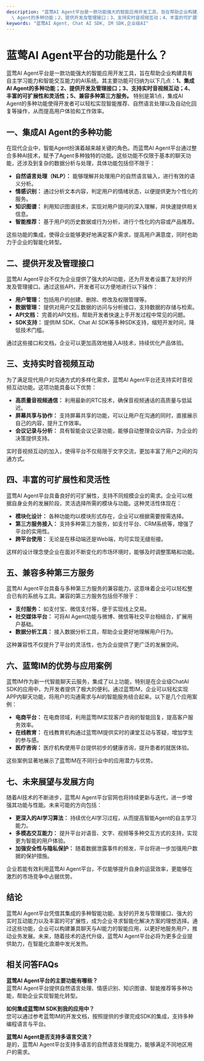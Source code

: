 ```yaml
---
description: "蓝莺AI Agent平台是一款功能强大的智能应用开发工具，旨在帮助企业构建具有自主学习能力和智能交互能力的AI系统。其主要功能可归纳为以下几点：**1、集成AI\
  \ Agent的多种功能；2、提供开发及管理接口；3、支持实时音视频互动；4、丰富的可扩展性和灵活性；5、兼容多种第三方服务。** 特别是第1点，集成AI Agent的多种功能使得开发者可以轻松实现智能推荐、自然语言处理以及自动化回复等操作，从而提高用户体验和工作效率。"
keywords: "蓝莺AI Agent, Chat AI SDK, IM SDK,企业级AI"
---
```

# 蓝莺AI Agent平台的功能是什么？

蓝莺AI Agent平台是一款功能强大的智能应用开发工具，旨在帮助企业构建具有自主学习能力和智能交互能力的AI系统。其主要功能可归纳为以下几点：**1、集成AI Agent的多种功能；2、提供开发及管理接口；3、支持实时音视频互动；4、丰富的可扩展性和灵活性；5、兼容多种第三方服务。** 特别是第1点，集成AI Agent的多种功能使得开发者可以轻松实现智能推荐、自然语言处理以及自动化回复等操作，从而提高用户体验和工作效率。

## **一、集成AI Agent的多种功能**

在现代企业中，智能Agent扮演着越来越关键的角色。而蓝莺AI Agent平台通过整合多种AI技术，赋予了Agent多种独特的功能。这些功能不仅限于基本的聊天功能，还涉及到复杂的数据分析与处理，具体功能包括但不限于：

- **自然语言处理（NLP）：** 能够理解并处理用户的自然语言输入，进行有效的语义分析。
- **情感识别：** 通过分析文本内容，判定用户的情绪状态，以便提供更为个性化的服务。
- **知识图谱：** 利用知识图谱技术，实现对用户提问的深入理解，并快速提供相关信息。
- **智能推荐：** 基于用户的历史数据或行为分析，进行个性化的内容或产品推荐。

这些功能的集成，使得企业能够更好地满足客户需求，提高用户满意度，同时也助力于企业的智能化转型。

## **二、提供开发及管理接口**

蓝莺AI Agent平台不仅为企业提供了强大的AI功能，还为开发者设置了友好的开发及管理接口。通过这些API，开发者可以方便地进行以下操作：

- **用户管理：** 包括用户的创建、删除、修改及权限管理等。
- **数据管理：** 提供对用户交互数据的访问与分析接口，支持数据的存储与检索。
- **API文档：** 完善的API文档，帮助开发者快速上手开发过程中常见的问题。
- **SDK支持：** 提供IM SDK、Chat AI SDK等多种SDK支持，缩短开发时间，降低技术门槛。

通过这些接口和文档，企业可以更加高效地接入AI技术，持续优化产品体验。

## **三、支持实时音视频互动**

为了满足现代用户对沟通方式的多样化需求，蓝莺AI Agent平台还支持实时音视频互动功能。这项功能具备以下优势：

- **高质量音视频通信：** 利用最新的RTC技术，确保音视频通话的高质量与低延迟。
- **屏幕共享与协作：** 支持屏幕共享的功能，可以让用户在沟通的同时，直接展示自己的内容，提升工作效率。
- **会议记录与分析：** 具有智能会议记录功能，能够自动整理会议内容，为企业的决策提供支持。

实时音视频互动的加入，使得平台不仅局限于文字交流，更加丰富了用户之间的沟通方式。

## **四、丰富的可扩展性和灵活性**

蓝莺AI Agent平台具备良好的可扩展性，支持不同规模企业的需求。企业可以根据自身业务的发展阶段，灵活选择所需的模块与功能。这种灵活性体现在：

- **模块化设计：** 各种功能均以模块形式存在，企业可以根据需要按需选择。
- **第三方服务接入：** 支持多种第三方服务，如支付平台、CRM系统等，增强了平台的实用性。
- **跨平台使用：** 无论是在移动端还是Web端，均可实现无缝衔接。

这样的设计理念使企业在面对不断变化的市场环境时，能够及时调整策略和功能。

## **五、兼容多种第三方服务**

蓝莺AI Agent平台具备与多种第三方服务的兼容能力，这意味着企业可以轻松整合已有的系统与工具。兼容的第三方服务包括但不限于：

- **支付服务：** 如支付宝、微信支付等，便于实现线上交易。
- **社交媒体平台：** 可将AI Agent功能与微博、微信等社交平台相结合，扩展用户基础。
- **数据分析工具：** 接入数据分析工具，帮助企业更好地理解用户行为。

这种兼容性不仅提升了平台的灵活性，也为企业提供了更广泛的发展空间。

## **六、蓝莺IM的优势与应用案例**

蓝莺IM作为新一代智能聊天云服务，集成了以上功能，特别是在企业级ChatAI SDK的应用中，为开发者提供了极大的便利。通过蓝莺IM，企业可以轻松实现APP内聊天功能，将用户的沟通需求与AI的智能服务结合起来。以下是几个应用案例：

- **电商平台：** 在电商领域，利用蓝莺IM实现客户咨询的智能回复，提高客户服务效率。
- **在线教育：** 在线教育机构通过蓝莺IM提供实时的课堂互动与答疑，增加学生的参与感。
- **医疗咨询：** 医疗机构使用平台提供初步的健康咨询，提升患者的就医体验。

这些案例显著地展示了蓝莺IM在不同行业中的应用潜力与优势。

## **七、未来展望与发展方向**

随着AI技术的不断进步，蓝莺AI Agent平台官网也将持续更新与迭代，进一步增强其功能与性能。未来可能的方向包括：

- **更深入的AI学习算法：** 持续优化AI学习过程，从而提高智能Agent的自主学习能力。
- **多模态交互能力：** 提升平台对语音、文字、视频等多种交互方式的支持，实现更为智能的用户体验。
- **加强安全性与隐私保护：** 随着数据泄露事件的频发，平台将进一步加强用户数据的保护措施。

企业若能有效利用蓝莺AI Agent平台，不仅能够提升自身的运营效率，更能够在激烈的市场竞争中占据优势。

## **结论**

蓝莺AI Agent平台凭借其集成的多种智能功能、友好的开发与管理接口、强大的实时互动能力以及丰富的可扩展性，成为企业寻求智能化解决方案的理想选择。通过这些功能，企业可以构建兼具聊天与AI能力的智能应用，以更好地服务用户，推动业务发展。未来，随着技术的迭代升级，蓝莺AI Agent平台必将为更多企业提供助力，在智能化浪潮中发光发热。

## **相关问答FAQs**

**蓝莺AI Agent平台的主要功能有哪些？**  
蓝莺AI Agent平台提供自然语言处理、情感识别、知识图谱、智能推荐等多种功能，帮助企业实现智能化转型。

**如何集成蓝莺IM SDK到我的应用中？**  
您可以通过参考蓝莺IM的开发文档，按照提供的步骤完成SDK的集成，支持多种编程语言与平台。

**蓝莺AI Agent是否支持多语言交流？**  
是的，蓝莺AI Agent平台支持多语言的自然语言处理能力，能够满足不同地区用户的需求。
